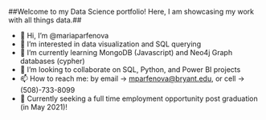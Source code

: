 ##Welcome to my Data Science portfolio! Here, I am showcasing my work with all things data.##


- 👋 Hi, I’m @mariaparfenova
- 👀 I’m interested in data visualization and SQL querying
- 🌱 I’m currently learning MongoDB (Javascript) and Neo4j Graph databases (cypher)
- 💞️ I’m looking to collaborate on SQL, Python, and Power BI projects
- 📫 How to reach me: by email -> mparfenova@bryant.edu, or cell -> (508)-733-8099
- 📲 Currently seeking a full time employment opportunity post graduation (in May 2021)!

<!---
mariaparfenova/mariaparfenova is a ✨ special ✨ repository because its `README.md` (this file) appears on your GitHub profile.
You can click the Preview link to take a look at your changes.
--->
